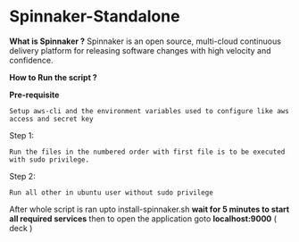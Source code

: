 # **Spinnaker-Standalone**

**What is Spinnaker ?**
Spinnaker is an open source, multi-cloud continuous delivery platform for releasing software changes with high velocity and confidence.

**How to Run the script ?**

**Pre-requisite**
```
Setup aws-cli and the environment variables used to configure like aws access and secret key 
```
Step 1: 
```
Run the files in the numbered order with first file is to be executed with sudo privilege.
```
Step 2:
```
Run all other in ubuntu user without sudo privilege
```
After whole script is ran upto install-spinnaker.sh
**wait for 5 minutes to start all required services**
then to open the application goto **localhost:9000** ( deck )
